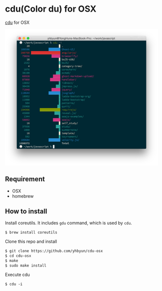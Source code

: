 # cdu(Color du) for OSX

[cdu](http://arsunik.free.fr/prog/cdu.html) for OSX

![cdu for osx](https://raw.githubusercontent.com/yhbyun/resources/master/cdu-osx/cdu.png)

## Requirement

* OSX
* homebrew

## How to install

Install coreutils. It includes `gdu` command, which is used by `cdu`.

```
$ brew install coreutils
```

Clone this repo and install

```
$ git clone https://github.com/yhbyun/cdu-osx
$ cd cdu-osx
$ make
$ sudo make install
```

Execute cdu

```
$ cdu -i
```

